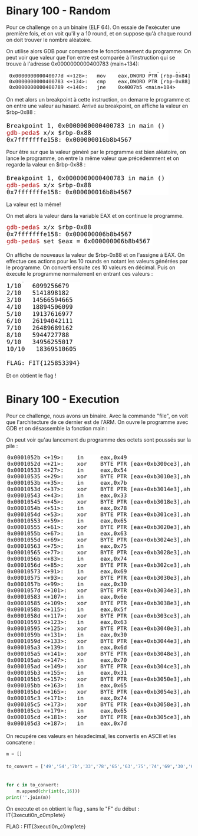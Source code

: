 # Binary 100 - Random

Pour ce challenge on a un binaire (ELF 64).
On essaie de l'exécuter une première fois, et on voit qu'il y a 10 round, et on suppose qu'à chaque round on doit trouver le nombre aléatoire.

On utilise alors GDB pour comprendre le fonctionnement du programme:
On peut voir que valeur que l'on entre est comparée à l'instruction qui se trouve à l'adresse 0x0000000000400783 (main+134):

![](img/random1.png?raw=true)

On met alors un breakpoint à cette instruction, on demarre le programme et on entre une valeur au hasard.
Arrivé au breakpoint, on affiche la valeur en $rbp-0x88 :

![](img/random2.png?raw=true)

Pour être sur que la valeur généré par le programme est bien aléatoire, on lance le programme, on entre la même valeur que précédemment et on regarde la valeur en $rbp-0x88 :

![](img/random2.png?raw=true)

La valeur est la même! 

On met alors la valeur dans la variable EAX et on continue le programme.

![](img/random3.png?raw=true)

On affiche de nouveaux la valeur de $rbp-0x88 et on l'assigne à EAX.
On effectue ces actions pour les 10 rounds en notant les valeurs générées par le programme.
On converti ensuite ces 10 valeurs en décimal.
Puis on éxecute le programme normalement en entrant ces valeurs :

![](img/random4.png?raw=true)

Et on obtient le flag !


# Binary 100 - Execution


Pour ce challenge, nous avons un binaire. Avec la commande "file", on voit que l'architecture de ce dernier est de l'ARM.
On ouvre le programme avec GDB et on désassemble la fonction main :

On peut voir qu'au lancement du programme des octets sont poussés sur la pile :

![](img/execution1.png?raw=true)

On recupére ces valeurs en héxadecimal, les convertis en ASCII et les concatene :

```python
m = []

to_convert = ['49','54','7b','33','78','65','63','75','74','69','30','6e','5f','63','30','6d','70','31','65','74','65','7d']


for c in to_convert:
	m.append(chr(int(c,16)))
print(''.join(m))
```
On execute et on obtient le flag , sans le "F" du début : IT{3xecuti0n_c0mp1ete}

FLAG : FIT{3xecuti0n_c0mp1ete}
